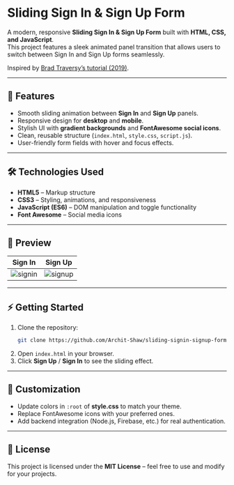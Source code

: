 # Sliding Sign In & Sign Up Form

A modern, responsive **Sliding Sign In & Sign Up Form** built with **HTML, CSS, and JavaScript**.  
This project features a sleek animated panel transition that allows users to switch between Sign In and Sign Up forms seamlessly.  

Inspired by [Brad Traversy’s tutorial (2019)](https://www.youtube.com/watch?v=mUdo6w87rh4).

---

## 🚀 Features
- Smooth sliding animation between **Sign In** and **Sign Up** panels.
- Responsive design for **desktop** and **mobile**.
- Stylish UI with **gradient backgrounds** and **FontAwesome social icons**.
- Clean, reusable structure (`index.html`, `style.css`, `script.js`).
- User-friendly form fields with hover and focus effects.

---

## 🛠️ Technologies Used
- **HTML5** – Markup structure  
- **CSS3** – Styling, animations, and responsiveness  
- **JavaScript (ES6)** – DOM manipulation and toggle functionality  
- **Font Awesome** – Social media icons  

---

## 📸 Preview
| Sign In | Sign Up |
|---------|----------|
| ![signin](https://via.placeholder.com/350x200?text=Sign+In+Form) | ![signup](https://via.placeholder.com/350x200?text=Sign+Up+Form) |

---

## ⚡ Getting Started
1. Clone the repository:
   ```bash
   git clone https://github.com/Archit-Shaw/sliding-signin-signup-form.git
   ```
2. Open `index.html` in your browser.
3. Click **Sign Up** / **Sign In** to see the sliding effect.

---

## 📌 Customization
- Update colors in `:root` of **style.css** to match your theme.
- Replace FontAwesome icons with your preferred ones.
- Add backend integration (Node.js, Firebase, etc.) for real authentication.

---

## 📜 License
This project is licensed under the **MIT License** – feel free to use and modify for your projects.
